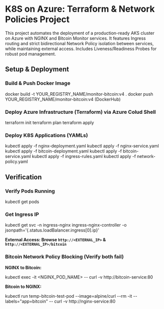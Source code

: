 # K8S on Azure: Terraform & Network Policies Project

This project automates the deployment of a production-ready AKS cluster on Azure with NGINX and Bitcoin Monitor services. It features Ingress routing and strict bidirectional Network Policy isolation between services, while maintaining external access. Includes Liveness/Readiness Probes for robust pod management.

## Setup & Deployment

### Build & Push Docker Image

docker build -t YOUR_REGISTRY_NAME/monitor-bitcoin:v4 .
docker push YOUR_REGISTRY_NAME/monitor-bitcoin:v4 (DockerHub)

### Deploy Azure Infrastructure (Terraform) via Azure Colud Shell

terraform init
terraform plan
terraform apply

### Deploy K8S Applications (YAMLs)

kubectl apply -f nginx-deployment.yaml
kubectl apply -f nginx-service.yaml
kubectl apply -f bitcoin-deployment.yaml
kubectl apply -f bitcoin-service.yaml
kubectl apply -f ingress-rules.yaml
kubectl apply -f network-policy.yaml

## Verification

### Verify Pods Running

kubectl get pods

### Get Ingress IP

kubectl get svc -n ingress-nginx ingress-nginx-controller -o jsonpath='{.status.loadBalancer.ingress[0].ip}'

**External Access: Browse `http://<EXTERNAL_IP>` & `http://<EXTERNAL_IP>/bitcoin`**

### Bitcoin Network Policy Blocking (Verify both fail)

**NGINX to Bitcoin:**

kubectl exec -it <NGINX_POD_NAME> -- curl -v http://bitcoin-service:80

**Bitcoin to NGINX:**

kubectl run temp-bitcoin-test-pod --image=alpine/curl --rm -it --labels="app=bitcoin" -- curl -v http://nginx-service:80
